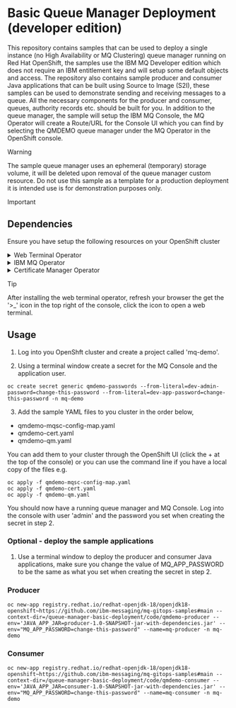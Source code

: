 # Basic Queue Manager Deployment (developer edition)

This repository contains samples that can be used to deploy a single instance (no High Availability or MQ Clustering) queue manager running on Red Hat OpenShift, the samples use the IBM MQ Developer edition which does not require an IBM entitlement key and will setup some default objects and access. The repository also contains sample producer and consumer Java applications that can be built using Source to Image (S2I), these samples can be used to demonstrate sending and receiving messages to a queue. All the necessary components for the producer and consumer, queues, authority records etc. should be built for you. In addition to the queue manager, the sample will setup the IBM MQ Console, the MQ Operator will create a Route/URL for the Console UI which you can find by selecting the QMDEMO queue manager under the MQ Operator in the OpenShift console.  
 
  
> [!WARNING]  
> The sample queue manager uses an ephemeral (temporary) storage volume, it will be deleted upon removal of the queue manager custom resource. Do not use this sample as a template for a production deployment it is intended use is for demonstration purposes only.  

> [!IMPORTANT]
> ## Dependencies
> Ensure you have setup the following resources on your OpenShift cluster 
>

<details>
<summary>Web Terminal Operator</summary>  

&NewLine;  

Install the web terminal operator by serching for 'web terminal' in the OperatorHub, take the defaults and click install. The web terminal operator allows you to run 'oc' commands in a terminal window in your browser, if you already have 'oc' installed you can skip this dependency and use your own terminal.

</details>

<details>
<summary>IBM MQ Operator</summary>  
  
&NewLine;  

**1.** Use the YAML below to add the IBM Operator catalog. This will allow you to find IBM MQ in the OpenShift operator hub, full details can be found here,  
https://www.ibm.com/docs/en/SSFKSJ_9.3.0/container/ctr-add-catalog-source.html

&NewLine;
  
```yaml
apiVersion: operators.coreos.com/v1alpha1
kind: CatalogSource
metadata:
  name: ibm-operator-catalog
  namespace: openshift-marketplace
spec:
  displayName: IBM Operator Catalog
  image: icr.io/cpopen/ibm-operator-catalog:latest
  publisher: IBM
  sourceType: grpc
  updateStrategy:
    registryPoll:
      interval: 45m
```

&NewLine;

**2.** When you have installed the catalog source go to the OpenShift OperatorHub and search for 'IBM MQ', select the IBM MQ tile and accept the defaults to install the operator.

</details>

<details>

<summary>Certificate Manager Operator</summary>  

&NewLine;  

A certificate manager in OpenShift allows you to simply add some YAML with a certificate request, it will put the ca, public/private keys in a secret for you that the queue manager can use.  

&NewLine;  

1. Install the 'Community' cert-manager operator by serching for 'cert-manager' in the OperatorHub, take the defaults and install.
2. When the operator has finished installing create a Cluster Issuer, a self-signed is fine for test/demonstration purposes.  

Example self-signed ClusterIssuer YAML 

```yaml
apiVersion: cert-manager.io/v1
kind: ClusterIssuer
metadata:
  name: selfsigned-issuer
spec:
  selfSigned: {}
```

</details>

> [!TIP]
> After installing the web terminal operator, refresh your browser the get the '>_' icon in the top right of the console, click the icon to open a web terminal.
>

## Usage

1. Log into you OpenShft cluster and create a project called 'mq-demo'. 

2. Using a terminal window create a secret for the MQ Console and the application user.  

```
oc create secret generic qmdemo-passwords --from-literal=dev-admin-password=change-this-password --from-literal=dev-app-password=change-this-password -n mq-demo
```

3. Add the sample YAML files to you cluster in the order below,  

- qmdemo-mqsc-config-map.yaml  
- qmdemo-cert.yaml  
- qmdemo-qm.yaml  


You can add them to your cluster through the OpenShift UI (click the + at the top of the console) or you can use the command line if you have a local copy of the files e.g.  
  
```
oc apply -f qmdemo-mqsc-config-map.yaml  
oc apply -f qmdemo-cert.yaml  
oc apply -f qmdemo-qm.yaml  
```

You should now have a running queue manager and MQ Console. Log into the console with user 'admin' and the password you set when creating the secret in step 2.  

### Optional - deploy the sample applications

1. Use a terminal window to deploy the producer and consumer Java applications, make sure you change the value of MQ_APP_PASSWORD to be the same as what you set when creating the secret in step 2.

### Producer  

```
oc new-app registry.redhat.io/redhat-openjdk-18/openjdk18-openshift~https://github.com/ibm-messaging/mq-gitops-samples#main --context-dir=/queue-manager-basic-deployment/code/qmdemo-producer --env='JAVA_APP_JAR=producer-1.0-SNAPSHOT-jar-with-dependencies.jar' --env="MQ_APP_PASSWORD=change-this-password" --name=mq-producer -n mq-demo  
```  
### Consumer  

```
oc new-app registry.redhat.io/redhat-openjdk-18/openjdk18-openshift~https://github.com/ibm-messaging/mq-gitops-samples#main --context-dir=/queue-manager-basic-deployment/code/qmdemo-consumer --env='JAVA_APP_JAR=consumer-1.0-SNAPSHOT-jar-with-dependencies.jar' --env="MQ_APP_PASSWORD=change-this-password" --name=mq-consumer -n mq-demo  
```

